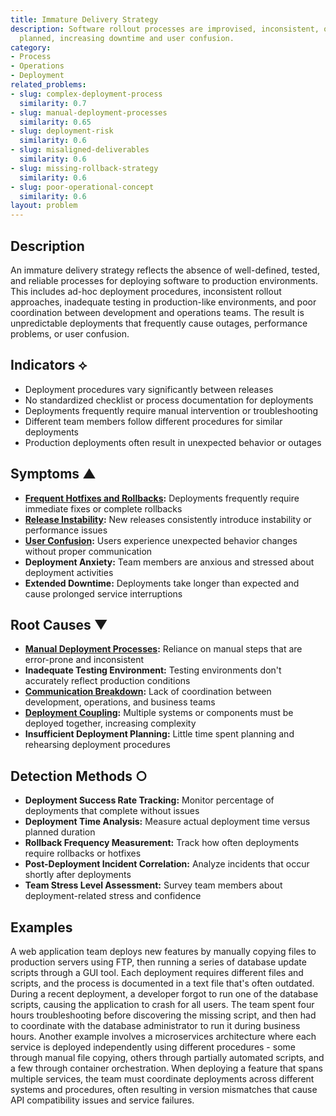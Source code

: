 ```yaml
---
title: Immature Delivery Strategy
description: Software rollout processes are improvised, inconsistent, or inadequately
  planned, increasing downtime and user confusion.
category:
- Process
- Operations
- Deployment
related_problems:
- slug: complex-deployment-process
  similarity: 0.7
- slug: manual-deployment-processes
  similarity: 0.65
- slug: deployment-risk
  similarity: 0.6
- slug: misaligned-deliverables
  similarity: 0.6
- slug: missing-rollback-strategy
  similarity: 0.6
- slug: poor-operational-concept
  similarity: 0.6
layout: problem
---
```


## Description

An immature delivery strategy reflects the absence of well-defined, tested, and reliable processes for deploying software to production environments. This includes ad-hoc deployment procedures, inconsistent rollout approaches, inadequate testing in production-like environments, and poor coordination between development and operations teams. The result is unpredictable deployments that frequently cause outages, performance problems, or user confusion.

## Indicators ⟡

- Deployment procedures vary significantly between releases
- No standardized checklist or process documentation for deployments
- Deployments frequently require manual intervention or troubleshooting
- Different team members follow different procedures for similar deployments
- Production deployments often result in unexpected behavior or outages

## Symptoms ▲

- **[Frequent Hotfixes and Rollbacks](frequent-hotfixes-and-rollbacks.md):** Deployments frequently require immediate fixes or complete rollbacks
- **[Release Instability](release-instability.md):** New releases consistently introduce instability or performance issues
- **[User Confusion](user-confusion.md):** Users experience unexpected behavior changes without proper communication
- **Deployment Anxiety:** Team members are anxious and stressed about deployment activities
- **Extended Downtime:** Deployments take longer than expected and cause prolonged service interruptions

## Root Causes ▼

- **[Manual Deployment Processes](manual-deployment-processes.md):** Reliance on manual steps that are error-prone and inconsistent
- **Inadequate Testing Environment:** Testing environments don't accurately reflect production conditions
- **[Communication Breakdown](communication-breakdown.md):** Lack of coordination between development, operations, and business teams
- **[Deployment Coupling](deployment-coupling.md):** Multiple systems or components must be deployed together, increasing complexity
- **Insufficient Deployment Planning:** Little time spent planning and rehearsing deployment procedures

## Detection Methods ○

- **Deployment Success Rate Tracking:** Monitor percentage of deployments that complete without issues
- **Deployment Time Analysis:** Measure actual deployment time versus planned duration
- **Rollback Frequency Measurement:** Track how often deployments require rollbacks or hotfixes
- **Post-Deployment Incident Correlation:** Analyze incidents that occur shortly after deployments
- **Team Stress Level Assessment:** Survey team members about deployment-related stress and confidence

## Examples

A web application team deploys new features by manually copying files to production servers using FTP, then running a series of database update scripts through a GUI tool. Each deployment requires different files and scripts, and the process is documented in a text file that's often outdated. During a recent deployment, a developer forgot to run one of the database scripts, causing the application to crash for all users. The team spent four hours troubleshooting before discovering the missing script, and then had to coordinate with the database administrator to run it during business hours. Another example involves a microservices architecture where each service is deployed independently using different procedures - some through manual file copying, others through partially automated scripts, and a few through container orchestration. When deploying a feature that spans multiple services, the team must coordinate deployments across different systems and procedures, often resulting in version mismatches that cause API compatibility issues and service failures.